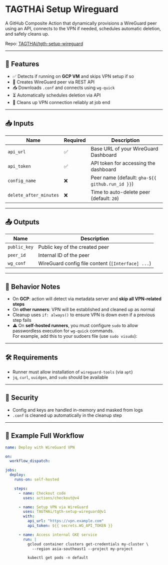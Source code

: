 # TAGTHAi Setup Wireguard

A GitHub Composite Action that dynamically provisions a WireGuard peer using an API, connects to the VPN if needed, schedules automatic deletion, and safely cleans up.

Repo: [TAGTHAi/tgth-setup-wireguard](https://github.com/TAGTHAi/tgth-setup-wireguard)

---

## 🚀 Features

- ✅ Detects if running on **GCP VM** and skips VPN setup if so
- 🔐 Creates WireGuard peer via REST API
- 📥 Downloads `.conf` and connects using `wg-quick`
- ⏳ Automatically schedules deletion via API
- 🧹 Cleans up VPN connection reliably at job end

---

## 📥 Inputs

| Name                  | Required | Description                                         |
|-----------------------|----------|-----------------------------------------------------|
| `api_url`             | ✅        | Base URL of your WireGuard Dashboard                |
| `api_token`           | ✅        | API token for accessing the dashboard               |
| `config_name`         | ❌        | Peer name (default: `gha-${{ github.run_id }}`)     |
| `delete_after_minutes`| ❌        | Time to auto-delete peer (default: `20`)            |

---

## 📤 Outputs

| Name         | Description                                      |
|--------------|--------------------------------------------------|
| `public_key` | Public key of the created peer                   |
| `peer_id`    | Internal ID of the peer                          |
| `wg_conf`    | WireGuard config file content (`[Interface] ...`) |

---

## 🧠 Behavior Notes

- On **GCP**: action will detect via metadata server and **skip all VPN-related steps**
- On **other runners**: VPN will be established and cleaned up as normal
- Cleanup uses `if: always()` to ensure VPN is down even if a previous step fails
- ⚠️ On **self-hosted runners**, you must configure `sudo` to allow passwordless execution for `wg-quick` commands.  
  For example, add this to your sudoers file (use `sudo visudo`):

---

## 🛠 Requirements

- Runner must allow installation of `wireguard-tools` (via `apt`)
- `jq`, `curl`, `uuidgen`, and `sudo` should be available

---

## 🔐 Security

- Config and keys are handled in-memory and masked from logs
- `.conf` is cleaned up automatically in the cleanup step

---

## 🧪 Example Full Workflow

```yaml
name: Deploy with WireGuard VPN

on:
  workflow_dispatch:

jobs:
  deploy:
    runs-on: self-hosted

    steps:
      - name: Checkout code
        uses: actions/checkout@v4

      - name: Setup VPN via WireGuard
        uses: TAGTHAi/tgth-setup-wireguard@v1
        with:
          api_url: "https://vpn.example.com"
          api_token: ${{ secrets.WG_API_TOKEN }}

      - name: Access internal GKE service
        run: |
          gcloud container clusters get-credentials my-cluster \
            --region asia-southeast1 --project my-project

          kubectl get pods -n default

